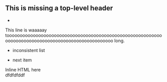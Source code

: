This is missing a top-level header
---
- 
This line is waaaaay toooooooooooooooooooooooooooooooooooooooooooooooooooooooooooooooooooooooooooooooooooooooooooooooooooo long.

- inconsistent list
* next item

<div>Inline HTML here</div>
dfdfdfddf